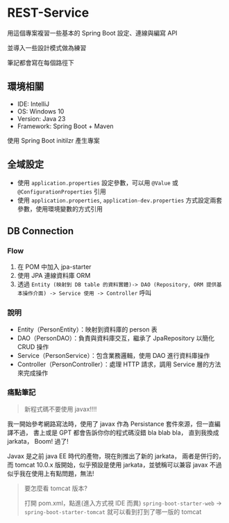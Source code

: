 # REST-Service

用這個專案複習一些基本的 Spring Boot 設定、連線與編寫 API

並導入一些設計模式做為練習

筆記都會寫在每個路徑下

## 環境相關

- IDE: IntelliJ
- OS: Windows 10
- Version: Java 23
- Framework: Spring Boot + Maven

使用 Spring Boot initilzr 產生專案

## 全域設定

- 使用 `application.properties` 設定參數，可以用 `@Value` 或 `@ConfigurationProperties` 引用
- 使用 `application.properties`, `application-dev.properties` 方式設定兩套參數，使用環境變數的方式引用

## DB Connection

### Flow

1. 在 POM 中加入 jpa-starter
2. 使用 JPA 連線資料庫 ORM
3. 透過 `Entity (映射到 DB table 的資料實體)-> DAO (Repository, ORM 提供基本操作介面) -> Service 使用 -> Controller` 呼叫

### 說明

- Entity（PersonEntity）：映射到資料庫的 person 表
- DAO（PersonDAO）：負責與資料庫交互，繼承了 JpaRepository 以簡化 CRUD 操作
- Service（PersonService）：包含業務邏輯，使用 DAO 進行資料庫操作
- Controller（PersonController）：處理 HTTP 請求，調用 Service 層的方法來完成操作

### 痛點筆記

> 新程式碼不要使用 javax!!!!

我一開始參考網路寫法時，使用了 javax 作為 Persistance 套件來源，但一直編譯不過，
書上或是 GPT 都會告訴你你的程式碼沒錯 bla blab bla，
直到我換成 jarkata， Boom! 過了!

Javax 是之前 java EE 時代的產物，現在則推出了新的 jarkata，
兩者是併行的，而 tomcat 10.0.x 版開始，似乎預設是使用 jarkata，並號稱可以兼容 javax
不過似乎我在使用上有點問題，無法!

> 要怎麼看 tomcat 版本?
>
> 打開 pom.xml，點進(進入方式視 IDE 而異) `spring-boot-starter-web` -> `spring-boot-starter-tomcat`
> 就可以看到打到了哪一版的 tomcat
